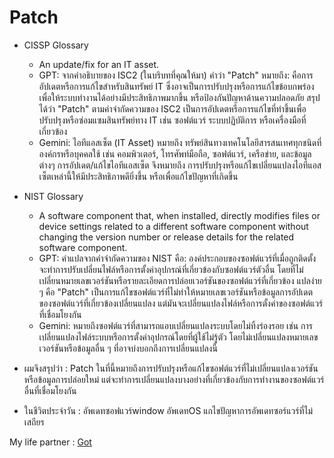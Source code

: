 # Patch

- CISSP Glossary
   - An update/fix for an IT asset.
   - GPT: จากคำอธิบายของ ISC2 (ในบริบทที่คุณให้มา) คำว่า "Patch" หมายถึง:
  คือการอัปเดตหรือการแก้ไขสำหรับสินทรัพย์ IT ซึ่งอาจเป็นการปรับปรุงหรือการแก้ไขข้อบกพร่องเพื่อให้ระบบทำงานได้อย่างมีประสิทธิภาพมากขึ้น หรือป้องกันปัญหาด้านความปลอดภัย
สรุปได้ว่า "Patch" ตามคำจำกัดความของ ISC2 เป็นการอัปเดตหรือการแก้ไขที่ทำขึ้นเพื่อปรับปรุงหรือซ่อมแซมสินทรัพย์ทาง IT เช่น ซอฟต์แวร์ ระบบปฏิบัติการ หรือเครื่องมือที่เกี่ยวข้อง
   - Gemini: ไอทีแอสเซ็ต (IT Asset) หมายถึง ทรัพย์สินทางเทคโนโลยีสารสนเทศทุกชนิดที่องค์กรหรือบุคคลใช้ เช่น คอมพิวเตอร์, โทรศัพท์มือถือ, ซอฟต์แวร์, เครือข่าย, และข้อมูลต่างๆ การอัปเดต/แก้ไขไอทีแอสเซ็ต จึงหมายถึง การปรับปรุงหรือแก้ไขเปลี่ยนแปลงไอทีแอสเซ็ตเหล่านี้ให้มีประสิทธิภาพดียิ่งขึ้น หรือเพื่อแก้ไขปัญหาที่เกิดขึ้น 
     
- NIST Glossary
   - A software component that, when installed, directly modifies files or device settings related to a different software component without changing the version number or release details for the related software component.
   - GPT: คำแปลจากคำจำกัดความของ NIST คือ:
องค์ประกอบของซอฟต์แวร์ที่เมื่อถูกติดตั้ง จะทำการปรับเปลี่ยนไฟล์หรือการตั้งค่าอุปกรณ์ที่เกี่ยวข้องกับซอฟต์แวร์ตัวอื่น โดยที่ไม่เปลี่ยนหมายเลขเวอร์ชันหรือรายละเอียดการปล่อยเวอร์ชันของซอฟต์แวร์ที่เกี่ยวข้อง
แปลง่าย ๆ คือ "Patch" เป็นการแก้ไขซอฟต์แวร์ที่ไม่ทำให้หมายเลขเวอร์ชันหรือข้อมูลการอัปเดตของซอฟต์แวร์ที่เกี่ยวข้องเปลี่ยนแปลง แต่มันจะเปลี่ยนแปลงไฟล์หรือการตั้งค่าของซอฟต์แวร์ที่เชื่อมโยงกัน
   - Gemini: หมายถึงซอฟต์แวร์ที่สามารถแอบเปลี่ยนแปลงระบบโดยไม่ทิ้งร่องรอย เช่น การเปลี่ยนแปลงไฟล์ระบบหรือการตั้งค่าอุปกรณ์โดยที่ผู้ใช้ไม่รู้ตัว โดยไม่เปลี่ยนแปลงหมายเลขเวอร์ชันหรือข้อมูลอื่น ๆ ที่อาจบ่งบอกถึงการเปลี่ยนแปลงนี้

- ผมจึงสรุปว่า : Patch ในที่นี้หมายถึงการปรับปรุงหรือแก้ไขซอฟต์แวร์ที่ไม่เปลี่ยนแปลงเวอร์ชันหรือข้อมูลการปล่อยใหม่ แต่จะทำการเปลี่ยนแปลงบางอย่างที่เกี่ยวข้องกับการทำงานของซอฟต์แวร์อื่นที่เชื่อมโยงกัน

- ในชีวิตประจำวัน : อัพเดทซอฟแวร์window อัพเดทOS แกไขปัญหาการอัพเดทซอร์แวร์ที่ไม่เสถียร

My life partner : [Got](https://phrommin.github.io/patch)
